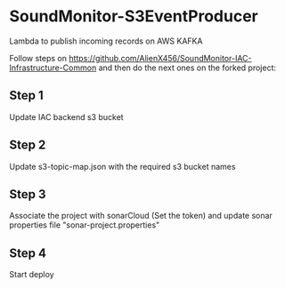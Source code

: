 # SoundMonitor-S3EventProducer

Lambda to publish incoming records on AWS KAFKA

Follow steps on https://github.com/AlienX456/SoundMonitor-IAC-Infrastructure-Common and then do the next ones on the forked project:

## Step 1

Update IAC backend s3 bucket

## Step 2

Update s3-topic-map.json with the required s3 bucket names

## Step 3

Associate the project with sonarCloud (Set the token) and update sonar properties file "sonar-project.properties"

## Step 4

Start deploy


